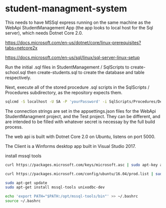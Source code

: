 # student-managment-system

This needs to have MSSql express running on the same machine as the WebApi StudentManagement App (the app looks to local host for the Sql server), which needs Dotnet Core 2.0.

https://docs.microsoft.com/en-us/dotnet/core/linux-prerequisites?tabs=netcore2x

https://docs.microsoft.com/en-us/sql/linux/sql-server-linux-setup

Run the initial .sql files in StudentManagement / SqlScripts to create-school.sql then create-students.sql to create the database and table respectively. 

Next, execute all of the stored procedure .sql scripts in the SqlScripts / Procedures subdirectory, as the repository expects them. 
```bash
sqlcmd -S localhost -U SA -P 'yourPassword' -i SqlScripts/Procedures/DeleteStudent.sql.
```

The connection strings are set in the appsettings.json files for the WebApi StudentManagment project, and the Test project. They can be different, and are intended to be filled with whatever secret is necessay by the full build process. 

The web api is built with Dotnet Core 2.0 on Ubuntu, listens on port 5000. 

The Client is a Winforms desktop app built in Visual Studio 2017. 

install mssql tools
```bash
curl https://packages.microsoft.com/keys/microsoft.asc | sudo apt-key add -

curl https://packages.microsoft.com/config/ubuntu/16.04/prod.list | sudo tee /etc/apt/sources.list.d/msprod.list

sudo apt-get update 
sudo apt-get install mssql-tools unixodbc-dev

echo 'export PATH="$PATH:/opt/mssql-tools/bin"' >> ~/.bashrc
source ~/.bashrc
```
